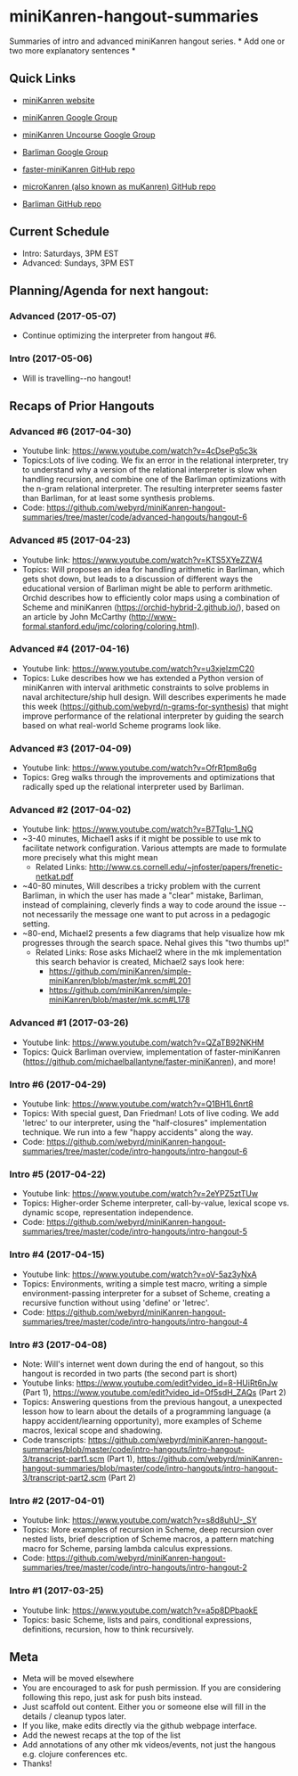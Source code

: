 # miniKanren-hangout-summaries
Summaries of intro and advanced miniKanren hangout series. * Add one or two more explanatory sentences *

## Quick Links
* [miniKanren website](http://minikanren.org/)
* [miniKanren Google Group](https://groups.google.com/forum/#!forum/minikanren)
* [miniKanren Uncourse Google Group](https://groups.google.com/forum/#!forum/minikanren-uncourse)
* [Barliman Google Group](https://groups.google.com/forum/#!forum/barliman-editor)

* [faster-miniKanren GitHub repo](https://github.com/michaelballantyne/faster-miniKanren)
* [microKanren (also known as muKanren) GitHub repo](https://github.com/jasonhemann/microKanren)
* [Barliman GitHub repo](https://github.com/webyrd/Barliman)

## Current Schedule
* Intro: Saturdays, 3PM EST
* Advanced: Sundays, 3PM EST

## Planning/Agenda for next hangout:
### Advanced (2017-05-07)
* Continue optimizing the interpreter from hangout #6.
### Intro (2017-05-06)
* Will is travelling--no hangout!

## Recaps of Prior Hangouts

### Advanced #6 (2017-04-30)
* Youtube link: https://www.youtube.com/watch?v=4cDsePg5c3k
* Topics:Lots of live coding.  We fix an error in the relational interpreter, try to understand why a version of the relational interpreter is slow when handling recursion, and combine one of the Barliman optimizations with the n-gram relational interpreter.  The resulting interpreter seems faster than Barliman, for at least some synthesis problems.
* Code: https://github.com/webyrd/miniKanren-hangout-summaries/tree/master/code/advanced-hangouts/hangout-6

### Advanced #5 (2017-04-23)
* Youtube link: https://www.youtube.com/watch?v=KTS5XYeZZW4
* Topics: Will proposes an idea for handling arithmetic in Barliman, which gets shot down, but leads to a discussion of different ways the educational version of Barliman might be able to perform arithmetic. Orchid describes how to efficiently color maps using a combination of Scheme and miniKanren (https://orchid-hybrid-2.github.io/), based on an article by John McCarthy (http://www-formal.stanford.edu/jmc/coloring/coloring.html).

### Advanced #4 (2017-04-16)
* Youtube link: https://www.youtube.com/watch?v=u3xjelzmC20
* Topics: Luke describes how we has extended a Python version of miniKanren with interval arithmetic constraints to solve problems in naval architecture/ship hull design.  Will describes experiments he made this week (https://github.com/webyrd/n-grams-for-synthesis) that might improve performance of the relational interpreter by guiding the search based on what real-world Scheme programs look like.

### Advanced #3 (2017-04-09)
* Youtube link: https://www.youtube.com/watch?v=OfrR1pm8q6g
* Topics: Greg walks through the improvements and optimizations that radically sped up the relational interpreter used by Barliman.

### Advanced #2 (2017-04-02)
* Youtube link: https://www.youtube.com/watch?v=B7Tglu-1_NQ
* ~3-40 minutes, Michael1 asks if it might be possible to use mk to facilitate network configuration.  Various attempts are made to formulate more precisely what this might mean
  * Related Links: http://www.cs.cornell.edu/~jnfoster/papers/frenetic-netkat.pdf
* ~40-80 minutes, Will describes a tricky problem with the current Barliman, in which the user has made a "clear" mistake, Barliman, instead of complaining, cleverly finds a way to code around the issue -- not necessarily the message one want to put across in a pedagogic setting.
* ~80-end, Michael2 presents a few diagrams that help visualize how mk progresses through the search space.  Nehal gives this "two thumbs up!"
  * Related Links: Rose asks Michael2 where in the mk implementation this search behavior is created, Michael2 says look here:
    * https://github.com/miniKanren/simple-miniKanren/blob/master/mk.scm#L201 
    * https://github.com/miniKanren/simple-miniKanren/blob/master/mk.scm#L178

### Advanced #1 (2017-03-26)
* Youtube link: https://www.youtube.com/watch?v=QZaTB92NKHM
* Topics: Quick Barliman overview, implementation of faster-miniKanren (https://github.com/michaelballantyne/faster-miniKanren), and more!

### Intro #6 (2017-04-29)
* Youtube link: https://www.youtube.com/watch?v=Q1BH1L6nrt8
* Topics: With special guest, Dan Friedman!  Lots of live coding.  We add 'letrec' to our interpreter, using the "half-closures" implementation technique.  We run into a few "happy accidents" along the way.
* Code: https://github.com/webyrd/miniKanren-hangout-summaries/tree/master/code/intro-hangouts/intro-hangout-6

### Intro #5 (2017-04-22)
* Youtube link: https://www.youtube.com/watch?v=2eYPZ5ztTUw
* Topics: Higher-order Scheme interpreter, call-by-value, lexical scope vs. dynamic scope, representation independence.
* Code: https://github.com/webyrd/miniKanren-hangout-summaries/tree/master/code/intro-hangouts/intro-hangout-5

### Intro #4 (2017-04-15)
* Youtube link: https://www.youtube.com/watch?v=oV-5az3yNxA
* Topics: Environments, writing a simple test macro, writing a simple environment-passing interpreter for a subset of Scheme, creating a recursive function without using 'define' or 'letrec'.
* Code: https://github.com/webyrd/miniKanren-hangout-summaries/tree/master/code/intro-hangouts/intro-hangout-4

### Intro #3 (2017-04-08)
* Note: Will's internet went down during the end of hangout, so this hangout is recorded in two parts (the second part is short)
* Youtube links: https://www.youtube.com/edit?video_id=8-HUiRt6nJw (Part 1), https://www.youtube.com/edit?video_id=Of5sdH_ZAQs (Part 2)
* Topics: Answering questions from the previous hangout, a unexpected lesson how to learn about the details of a programming language (a happy accident/learning opportunity), more examples of Scheme macros, lexical scope and shadowing.
* Code transcripts: https://github.com/webyrd/miniKanren-hangout-summaries/blob/master/code/intro-hangouts/intro-hangout-3/transcript-part1.scm (Part 1), https://github.com/webyrd/miniKanren-hangout-summaries/blob/master/code/intro-hangouts/intro-hangout-3/transcript-part2.scm (Part 2)

### Intro #2 (2017-04-01)
* Youtube link: https://www.youtube.com/watch?v=s8d8uhU-_SY
* Topics: More examples of recursion in Scheme, deep recursion over nested lists, brief description of Scheme macros, a pattern matching macro for Scheme, parsing lambda calculus expressions.
* Code: https://github.com/webyrd/miniKanren-hangout-summaries/tree/master/code/intro-hangouts/intro-hangout-2

### Intro #1 (2017-03-25)
* Youtube link: https://www.youtube.com/watch?v=a5p8DPbaokE
* Topics: basic Scheme, lists and pairs, conditional expressions, definitions, recursion, how to think recursively.

## Meta
* Meta will be moved elsewhere
* You are encouraged to ask for push permission.  If you are considering following this repo, just ask for push bits instead. 
* Just scaffold out content.  Either you or someone else will fill in the details / cleanup typos later. 
* If you like, make edits directly via the github webpage interface.
* Add the newest recaps at the top of the list 
* Add annotations of any other mk videos/events, not just the hangous e.g. clojure conferences etc. 
* Thanks!
